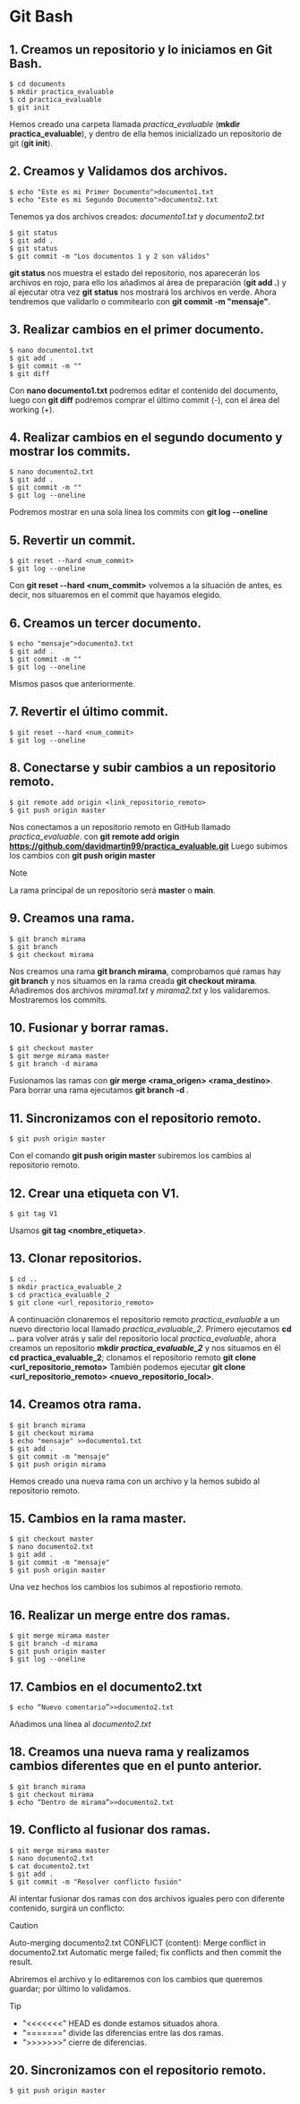 # Git Bash

## 1. Creamos un repositorio y lo iniciamos en Git Bash.
```plain
$ cd documents
$ mkdir practica_evaluable
$ cd practica_evaluable
$ git init
```
Hemos creado una carpeta llamada _practica_evaluable_ (**mkdir practica_evaluable**), y dentro de ella hemos inicializado un repositorio de git (**git init**).


## 2. Creamos y Validamos dos archivos.
```plain
$ echo "Este es mi Primer Documento">documento1.txt
$ echo "Este es mi Segundo Documento">documento2.txt
```
Tenemos ya dos archivos creados: _documento1.txt_ y _documento2.txt_ 

```plain
$ git status
$ git add .
$ git status
$ git commit -m "Los documentos 1 y 2 son válidos"
```
**git status** nos muestra el estado del repositorio, nos aparecerán los archivos en rojo, para ello los añadimos al área de preparación (**git add .**) y al ejecutar otra vez **git status** nos mostrará los archivos en verde.
Ahora tendremos que validarlo o commitearlo con **git commit -m "mensaje"**.


## 3. Realizar cambios en el primer documento.
```plain
$ nano documento1.txt
$ git add .
$ git commit -m ""
$ git diff
```
Con **nano documento1.txt** podremos editar el contenido del documento, luego con **git diff** podremos comprar el último commit (-), con el área del working (+).


## 4. Realizar cambios en el segundo documento y mostrar los commits.
```plain
$ nano documento2.txt
$ git add .
$ git commit -m ""
$ git log --oneline
```
Podremos mostrar en una sola línea los commits con **git log --oneline**


## 5. Revertir un commit.
```plain
$ git reset --hard <num_commit>
$ git log --oneline
```
Con **git reset --hard <num_commit>** volvemos a la situación de antes, es decir, nos situaremos en el commit que hayamos elegido.


## 6. Creamos un tercer documento.
```plain
$ echo "mensaje">documento3.txt
$ git add .
$ git commit -m ""
$ git log --oneline
```
Mismos pasos que anteriormente.


## 7. Revertir el último commit. 
```plain
$ git reset --hard <num_commit>
$ git log --oneline
```

## 8. Conectarse y subir cambios a un repositorio remoto.
```plain
$ git remote add origin <link_repositorio_remoto>
$ git push origin master
```
Nos conectamos a un repositorio remoto en GitHub llamado _practica_evaluable_. con **git remote add origin https://github.com/davidmartin99/practica_evaluable.git**
Luego subimos los cambios con **git push origin master**
> [!NOTE]
> La rama principal de un repositorio será **master** o **main**.

## 9. Creamos una rama.
```plain
$ git branch mirama
$ git branch
$ git checkout mirama
```
Nos creamos una rama **git branch mirama**, comprobamos qué ramas hay **git branch** y nos situamos en la rama creada **git checkout mirama**.
Añadiremos dos archivos _mirama1.txt_ y _mirama2.txt_ y los validaremos.
Mostraremos los commits.

## 10. Fusionar y borrar ramas.
```plain
$ git checkout master
$ git merge mirama master
$ git branch -d mirama
```
Fusionamos las ramas con **gir merge <rama_origen> <rama_destino>**.
Para borrar una rama ejecutamos **git branch -d <rama>**.


## 11. Sincronizamos con el repositorio remoto.
```plain
$ git push origin master
```
Con el comando **git push origin master** subiremos los cambios al repositorio remoto.

## 12. Crear una etiqueta con V1.
```plain
$ git tag V1
```
Usamos **git tag <nombre_etiqueta>**.

## 13. Clonar repositorios.
```plain
$ cd ..
$ mkdir practica_evaluable_2
$ cd practica_evaluable_2
$ git clone <url_repositorio_remoto>
```
A continuación clonaremos el repositorio remoto _practica_evaluable_ a un nuevo directorio local llamado _practica_evaluable_2_.
Primero ejecutamos **cd ..** para volver atrás y salir del repositorio local _practica_evaluable_, ahora creamos un repositorio **mkdir _practica_evaluable_2_** y nos situamos en él **cd practica_evaluable_2**;  clonamos el repositorio remoto **git clone <url_repositorio_remoto>**
También podemos ejecutar **git clone <url_repositorio_remoto> <nuevo_repositorio_local>**.


## 14. Creamos otra rama. 
```plain
$ git branch mirama
$ git checkout mirama
$ echo "mensaje" >>documento1.txt
$ git add .
$ git commit -m "mensaje"
$ git push origin mirama
```
Hemos creado una nueva rama con un archivo y la hemos subido al repositorio remoto.


## 15. Cambios en la rama master.
```plain
$ git checkout master
$ nano documento2.txt
$ git add .
$ git commit -m "mensaje"
$ git push origin master
```
Una vez hechos los cambios los subimos al repostiorio remoto.


## 16. Realizar un merge entre dos ramas.
```plain
$ git merge mirama master
$ git branch -d mirama
$ git push origin master
$ git log --oneline
```

## 17. Cambios en el documento2.txt
```plain
$ echo “Nuevo comentario”>>documento2.txt
```
Añadimos una línea al _documento2.txt_


## 18. Creamos una nueva rama y realizamos cambios diferentes que en el punto anterior.
```plain
$ git branch mirama
$ git checkout mirama
$ echo “Dentro de mirama”>>documento2.txt
```

## 19. Conflicto al fusionar dos ramas.
```plain
$ git merge mirama master
$ nano documento2.txt
$ cat documento2.txt
$ git add .
$ git commit -m "Resolver conflicto fusión"
```
Al intentar fusionar dos ramas con dos archivos iguales pero con diferente contenido, surgirá un conflicto:
> [!CAUTION]
> Auto-merging documento2.txt
> CONFLICT (content): Merge conflict in documento2.txt
> Automatic merge failed; fix conflicts and then commit the result.

 Abriremos el archivo y lo editaremos con los cambios que queremos guardar; por último lo validamos.
 


> [!TIP]
> - "<<<<<<<" HEAD es donde estamos situados ahora.
> - "=======" divide las diferencias entre las dos ramas.
> - ">>>>>>>" cierre de diferencias.

## 20. Sincronizamos con el repositorio remoto. 
```plain
$ git push origin master
```

